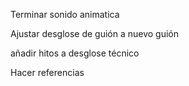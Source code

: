
Terminar sonido animatica

Ajustar desglose de guión a nuevo guión

añadir hitos a desglose técnico

Hacer referencias

